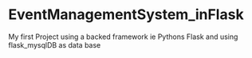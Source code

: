 # EventManagementSystem_inFlask
My first Project using a backed framework ie Pythons Flask and using flask_mysqlDB as data base
